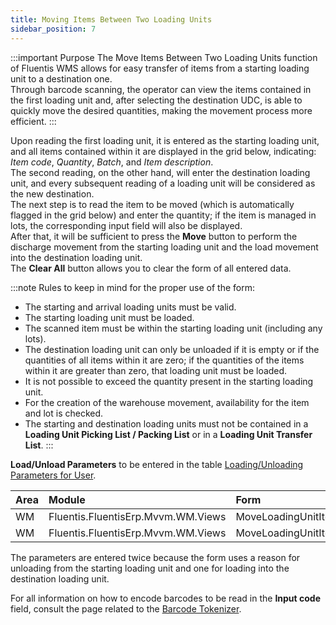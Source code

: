 ```yaml
---
title: Moving Items Between Two Loading Units
sidebar_position: 7
---
```


:::important Purpose
The Move Items Between Two Loading Units function of Fluentis WMS allows for easy transfer of items from a starting loading unit to a destination one.     
Through barcode scanning, the operator can view the items contained in the first loading unit and, after selecting the destination UDC, is able to quickly move the desired quantities, making the movement process more efficient.
:::  

Upon reading the first loading unit, it is entered as the starting loading unit, and all items contained within it are displayed in the grid below, indicating: *Item code*, *Quantity*, *Batch*, and *Item description*.        
The second reading, on the other hand, will enter the destination loading unit, and every subsequent reading of a loading unit will be considered as the new destination.      
The next step is to read the item to be moved (which is automatically flagged in the grid below) and enter the quantity; if the item is managed in lots, the corresponding input field will also be displayed.      
After that, it will be sufficient to press the **Move** button to perform the discharge movement from the starting loading unit and the load movement into the destination loading unit.           
The **Clear All** button allows you to clear the form of all entered data.     

:::note Rules to keep in mind for the proper use of the form:
- The starting and arrival loading units must be valid.
- The starting loading unit must be loaded.
- The scanned item must be within the starting loading unit (including any lots).
- The destination loading unit can only be unloaded if it is empty or if the quantities of all items within it are zero; if the quantities of the items within it are greater than zero, that loading unit must be loaded.
- It is not possible to exceed the quantity present in the starting loading unit.
- For the creation of the warehouse movement, availability for the item and lot is checked.
- The starting and destination loading units must not be contained in a **Loading Unit Picking List / Packing List** or in a **Loading Unit Transfer List**. 
:::

**Load/Unload Parameters** to be entered in the table [Loading/Unloading Parameters for User](/docs/configurations/parameters/general-parameters/deliverynotes-grouping).

| Area | Module | Form |
| :-- | :-- | :-- |
| WM | Fluentis.FluentisErp.Mvvm.WM.Views | MoveLoadingUnitItem |
| WM | Fluentis.FluentisErp.Mvvm.WM.Views | MoveLoadingUnitItem |

The parameters are entered twice because the form uses a reason for unloading from the starting loading unit and one for loading into the destination loading unit.

For all information on how to encode barcodes to be read in the **Input code** field, consult the page related to the [Barcode Tokenizer](/docs/configurations/tables/general-settings/barcode-tokenizer).
